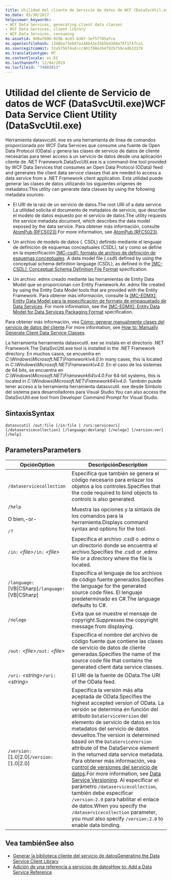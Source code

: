 ```yaml
---
title: Utilidad del cliente de Servicio de datos de WCF (DataSvcUtil.exe)
ms.date: 03/30/2017
helpviewer_keywords:
- WCF Data Services, generating client data classes
- WCF Data Services, client library
- WCF Data Services, consuming
ms.assetid: 9d0af606-929b-4c03-b307-3ef5f705afce
ms.openlocfilehash: 1348ba73eb87a140b42e3565b4388a70f1f47ca1
ms.sourcegitcommit: 32a575bf4adccc901f00e264f92b759ced633379
ms.translationtype: MT
ms.contentlocale: es-ES
ms.lasthandoff: 12/04/2019
ms.locfileid: "74802013"
---
```

# <a name="wcf-data-service-client-utility-datasvcutilexe"></a><span data-ttu-id="18a44-102">Utilidad del cliente de Servicio de datos de WCF (DataSvcUtil.exe)</span><span class="sxs-lookup"><span data-stu-id="18a44-102">WCF Data Service Client Utility (DataSvcUtil.exe)</span></span>

<span data-ttu-id="18a44-103">Herramienta datasvcutil. exe es una herramienta de línea de comandos proporcionada por WCF Data Services que consume una fuente de Open Data Protocol (OData) y genera las clases de servicio de datos de cliente necesarias para tener acceso a un servicio de datos desde una aplicación cliente de .NET Framework.</span><span class="sxs-lookup"><span data-stu-id="18a44-103">DataSvcUtil.exe is a command-line tool provided by WCF Data Services that consumes an Open Data Protocol (OData) feed and generates the client data service classes that are needed to access a data service from a .NET Framework client application.</span></span> <span data-ttu-id="18a44-104">Esta utilidad puede generar las clases de datos utilizando los siguientes orígenes de metadatos:</span><span class="sxs-lookup"><span data-stu-id="18a44-104">This utility can generate data classes by using the following metadata sources:</span></span>

- <span data-ttu-id="18a44-105">El URI de la raíz de un servicio de datos.</span><span class="sxs-lookup"><span data-stu-id="18a44-105">The root URI of a data service.</span></span> <span data-ttu-id="18a44-106">La utilidad solicita el documento de metadatos de servicio, que describe el modelo de datos expuesto por el servicio de datos.</span><span class="sxs-lookup"><span data-stu-id="18a44-106">The utility requests the service metadata document, which describes the data model exposed by the data service.</span></span> <span data-ttu-id="18a44-107">Para obtener más información, consulte [AtomPub (RFC5023)](https://tools.ietf.org/html/rfc5023#section-8).</span><span class="sxs-lookup"><span data-stu-id="18a44-107">For more information, see [AtomPub (RFC5023)](https://tools.ietf.org/html/rfc5023#section-8).</span></span>

- <span data-ttu-id="18a44-108">Un archivo de modelo de datos (. CSDL) definido mediante el lenguaje de definición de esquemas conceptuales (CSDL), tal y como se define en la especificación [\[MC-csdl\]: formato de archivo de definición de esquemas conceptuales](https://docs.microsoft.com/openspecs/windows_protocols/mc-csdl/c03ad8c3-e8b7-4306-af96-a9e52bb3df12) .</span><span class="sxs-lookup"><span data-stu-id="18a44-108">A data model file (.csdl) defined by using the conceptual schema definition language (CSDL), as defined in the [\[MC-CSDL\]: Conceptual Schema Definition File Format](https://docs.microsoft.com/openspecs/windows_protocols/mc-csdl/c03ad8c3-e8b7-4306-af96-a9e52bb3df12) specification.</span></span>

- <span data-ttu-id="18a44-109">Un archivo .edmx creado mediante las herramientas de Entity Data Model que se proporcionan con Entity Framework.</span><span class="sxs-lookup"><span data-stu-id="18a44-109">An .edmx file created by using the Entity Data Model tools that are provided with the Entity Framework.</span></span> <span data-ttu-id="18a44-110">Para obtener más información, consulte la [\[MC-EDMX\]: Entity Data Model para la especificación de formato de empaquetado de Data Services](https://docs.microsoft.com/openspecs/windows_protocols/mc-edmx/5dff5e25-56a1-408b-9d44-bff6634c7d16) .</span><span class="sxs-lookup"><span data-stu-id="18a44-110">For more information, see the [\[MC-EDMX\]: Entity Data Model for Data Services Packaging Format](https://docs.microsoft.com/openspecs/windows_protocols/mc-edmx/5dff5e25-56a1-408b-9d44-bff6634c7d16) specification.</span></span>

<span data-ttu-id="18a44-111">Para obtener más información, vea [Cómo: generar manualmente clases del servicio de datos del cliente](how-to-manually-generate-client-data-service-classes-wcf-data-services.md).</span><span class="sxs-lookup"><span data-stu-id="18a44-111">For more information, see [How to: Manually Generate Client Data Service Classes](how-to-manually-generate-client-data-service-classes-wcf-data-services.md).</span></span>

<span data-ttu-id="18a44-112">La herramienta herramienta datasvcutil. exe se instala en el directorio .NET Framework.</span><span class="sxs-lookup"><span data-stu-id="18a44-112">The DataSvcUtil.exe tool is installed in the .NET Framework directory.</span></span> <span data-ttu-id="18a44-113">En muchos casos, se encuentra en *C:\Windows\Microsoft.NET\Framework\v4.0*.</span><span class="sxs-lookup"><span data-stu-id="18a44-113">In many cases, this is located in *C:\Windows\Microsoft.NET\Framework\v4.0*.</span></span> <span data-ttu-id="18a44-114">En el caso de los sistemas de 64 bits, se encuentra en *C:\Windows\Microsoft.NET\Framework64\v4.0*.</span><span class="sxs-lookup"><span data-stu-id="18a44-114">For 64-bit systems, this is located in *C:\Windows\Microsoft.NET\Framework64\v4.0*.</span></span> <span data-ttu-id="18a44-115">También puede tener acceso a la herramienta herramienta datasvcutil. exe desde Símbolo del sistema para desarrolladores para Visual Studio.</span><span class="sxs-lookup"><span data-stu-id="18a44-115">You can also access the DataSvcUtil.exe tool from Developer Command Prompt for Visual Studio.</span></span>

## <a name="syntax"></a><span data-ttu-id="18a44-116">Sintaxis</span><span class="sxs-lookup"><span data-stu-id="18a44-116">Syntax</span></span>

```console
datasvcutil /out:file [/in:file | /uri:serviceuri] [/dataservicecollection] [/language:devlang] [/nologo] [/version:ver] [/help]
```

## <a name="parameters"></a><span data-ttu-id="18a44-117">Parameters</span><span class="sxs-lookup"><span data-stu-id="18a44-117">Parameters</span></span>

|<span data-ttu-id="18a44-118">Opción</span><span class="sxs-lookup"><span data-stu-id="18a44-118">Option</span></span>|<span data-ttu-id="18a44-119">Descripción</span><span class="sxs-lookup"><span data-stu-id="18a44-119">Description</span></span>|
|------------|-----------------|
|`/dataservicecollection`|<span data-ttu-id="18a44-120">Especifica que también se genera el código necesario para enlazar los objetos a los controles.</span><span class="sxs-lookup"><span data-stu-id="18a44-120">Specifies that the code required to bind objects to controls is also generated.</span></span>|
|`/help`<br /><br /> <span data-ttu-id="18a44-121">O bien,</span><span class="sxs-lookup"><span data-stu-id="18a44-121">-or-</span></span><br /><br /> `/?`|<span data-ttu-id="18a44-122">Muestra las opciones y la sintaxis de los comandos para la herramienta.</span><span class="sxs-lookup"><span data-stu-id="18a44-122">Displays command syntax and options for the tool.</span></span>|
|<span data-ttu-id="18a44-123">`/in:` *\<file>*</span><span class="sxs-lookup"><span data-stu-id="18a44-123">`/in:` *\<file>*</span></span>|<span data-ttu-id="18a44-124">Especifica el archivo .csdl o .edmx o un directorio donde se encuentra el archivo.</span><span class="sxs-lookup"><span data-stu-id="18a44-124">Specifies the .csdl or .edmx file or a directory where the file is located.</span></span>|
|<span data-ttu-id="18a44-125">`/language:`[VB&#124;CSharp]</span><span class="sxs-lookup"><span data-stu-id="18a44-125">`/language:`[VB&#124;CSharp]</span></span>|<span data-ttu-id="18a44-126">Especifica el lenguaje de los archivos de código fuente generados.</span><span class="sxs-lookup"><span data-stu-id="18a44-126">Specifies the language for the generated source code files.</span></span> <span data-ttu-id="18a44-127">El lenguaje predeterminado es C#.</span><span class="sxs-lookup"><span data-stu-id="18a44-127">The language defaults to C#.</span></span>|
|`/nologo`|<span data-ttu-id="18a44-128">Evita que se muestre el mensaje de copyright.</span><span class="sxs-lookup"><span data-stu-id="18a44-128">Suppresses the copyright message from displaying.</span></span>|
|<span data-ttu-id="18a44-129">`/out:` *\<file>*</span><span class="sxs-lookup"><span data-stu-id="18a44-129">`/out:` *\<file>*</span></span>|<span data-ttu-id="18a44-130">Especifica el nombre del archivo de código fuente que contiene las clases de servicio de datos de cliente generadas.</span><span class="sxs-lookup"><span data-stu-id="18a44-130">Specifies the name of the source code file that contains the generated client data service classes.</span></span>|
|<span data-ttu-id="18a44-131">`/uri:` *\<string>*</span><span class="sxs-lookup"><span data-stu-id="18a44-131">`/uri:` *\<string>*</span></span>|<span data-ttu-id="18a44-132">El URI de la fuente de OData.</span><span class="sxs-lookup"><span data-stu-id="18a44-132">The URI of the OData feed.</span></span>|
|<span data-ttu-id="18a44-133">`/version:`[1.0&#124;2.0]</span><span class="sxs-lookup"><span data-stu-id="18a44-133">`/version:`[1.0&#124;2.0]</span></span>|<span data-ttu-id="18a44-134">Especifica la versión más alta aceptada de OData.</span><span class="sxs-lookup"><span data-stu-id="18a44-134">Specifies the highest accepted version of OData.</span></span> <span data-ttu-id="18a44-135">La versión se determina en función del atributo `DataServiceVersion` del elemento de servicio de datos en los metadatos del servicio de datos devueltos.</span><span class="sxs-lookup"><span data-stu-id="18a44-135">The version is determined based on the `DataServiceVersion` attribute of the DataService element in the returned data service metadata.</span></span> <span data-ttu-id="18a44-136">Para obtener más información, vea [control de versiones del servicio de datos](data-service-versioning-wcf-data-services.md).</span><span class="sxs-lookup"><span data-stu-id="18a44-136">For more information, see [Data Service Versioning](data-service-versioning-wcf-data-services.md).</span></span> <span data-ttu-id="18a44-137">Al especificar el parámetro `/dataservicecollection`, también debe especificar `/version:2.0` para habilitar el enlace de datos.</span><span class="sxs-lookup"><span data-stu-id="18a44-137">When you specify the `/dataservicecollection` parameter, you must also specify `/version:2.0` to enable data binding.</span></span>|

## <a name="see-also"></a><span data-ttu-id="18a44-138">Vea también</span><span class="sxs-lookup"><span data-stu-id="18a44-138">See also</span></span>

- [<span data-ttu-id="18a44-139">Generar la biblioteca cliente del servicio de datos</span><span class="sxs-lookup"><span data-stu-id="18a44-139">Generating the Data Service Client Library</span></span>](generating-the-data-service-client-library-wcf-data-services.md)
- [<span data-ttu-id="18a44-140">Adición de una referencia a servicios de datos</span><span class="sxs-lookup"><span data-stu-id="18a44-140">How to: Add a Data Service Reference</span></span>](how-to-add-a-data-service-reference-wcf-data-services.md)
